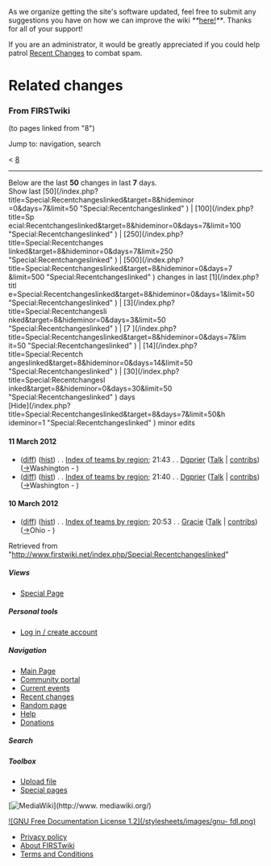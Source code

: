As we organize getting the site's software updated, feel free to submit any
suggestions you have on how we can improve the wiki
_**_[here!](/index.php/User:Hallry/Suggestions "User:Hallry/Suggestions"
)_**_. Thanks for all of your support!

If you are an administrator, it would be greatly appreciated if you could help
patrol [Recent Changes](/index.php/Special:Recentchanges
"Special:Recentchanges" ) to combat spam.

# Related changes

### From FIRSTwiki

(to pages linked from "8")

Jump to: navigation, search

&lt; [8](/index.php?title=8&redirect=no "8" )  

* * *

Below are the last **50** changes in last **7** days.  
Show last [50](/index.php?title=Special:Recentchangeslinked&target=8&hideminor
=0&days=7&limit=50 "Special:Recentchangeslinked" ) | [100](/index.php?title=Sp
ecial:Recentchangeslinked&target=8&hideminor=0&days=7&limit=100
"Special:Recentchangeslinked" ) | [250](/index.php?title=Special:Recentchanges
linked&target=8&hideminor=0&days=7&limit=250 "Special:Recentchangeslinked" ) |
[500](/index.php?title=Special:Recentchangeslinked&target=8&hideminor=0&days=7
&limit=500 "Special:Recentchangeslinked" ) changes in last [1](/index.php?titl
e=Special:Recentchangeslinked&target=8&hideminor=0&days=1&limit=50
"Special:Recentchangeslinked" ) | [3](/index.php?title=Special:Recentchangesli
nked&target=8&hideminor=0&days=3&limit=50 "Special:Recentchangeslinked" ) | [7
](/index.php?title=Special:Recentchangeslinked&target=8&hideminor=0&days=7&lim
it=50 "Special:Recentchangeslinked" ) | [14](/index.php?title=Special:Recentch
angeslinked&target=8&hideminor=0&days=14&limit=50
"Special:Recentchangeslinked" ) | [30](/index.php?title=Special:Recentchangesl
inked&target=8&hideminor=0&days=30&limit=50 "Special:Recentchangeslinked" )
days  
[Hide](/index.php?title=Special:Recentchangeslinked&target=8&days=7&limit=50&h
ideminor=1 "Special:Recentchangeslinked" ) minor edits

#### 11 March 2012

  * ([diff](/index.php?title=Index_of_teams_by_region&curid=945&diff=93599&oldid=93598 "Index of teams by region" )) ([hist](/index.php?title=Index_of_teams_by_region&curid=945&action=history "Index of teams by region" )) . . [Index of teams by region](/index.php/Index_of_teams_by_region "Index of teams by region" ); 21:43 . . [Dgprier](/index.php?title=User:Dgprier&action=edit "User:Dgprier" ) ([Talk](/index.php/User_talk:Dgprier "User talk:Dgprier" ) | [contribs](/index.php?title=Special:Contributions&target=Dgprier "Special:Contributions" )) ([→](/index.php/Index_of_teams_by_region#Washington "Index of teams by region" )Washington - )
  * ([diff](/index.php?title=Index_of_teams_by_region&curid=945&diff=93598&oldid=93481 "Index of teams by region" )) ([hist](/index.php?title=Index_of_teams_by_region&curid=945&action=history "Index of teams by region" )) . . [Index of teams by region](/index.php/Index_of_teams_by_region "Index of teams by region" ); 21:40 . . [Dgprier](/index.php?title=User:Dgprier&action=edit "User:Dgprier" ) ([Talk](/index.php/User_talk:Dgprier "User talk:Dgprier" ) | [contribs](/index.php?title=Special:Contributions&target=Dgprier "Special:Contributions" )) ([→](/index.php/Index_of_teams_by_region#Washington "Index of teams by region" )Washington - )

#### 10 March 2012

  * ([diff](/index.php?title=Index_of_teams_by_region&curid=945&diff=93481&oldid=90450 "Index of teams by region" )) ([hist](/index.php?title=Index_of_teams_by_region&curid=945&action=history "Index of teams by region" )) . . [Index of teams by region](/index.php/Index_of_teams_by_region "Index of teams by region" ); 20:53 . . [Gracie](/index.php/User:Gracie "User:Gracie" ) ([Talk](/index.php/User_talk:Gracie "User talk:Gracie" ) | [contribs](/index.php?title=Special:Contributions&target=Gracie "Special:Contributions" )) ([→](/index.php/Index_of_teams_by_region#Ohio "Index of teams by region" )Ohio - )

Retrieved from
"<http://www.firstwiki.net/index.php/Special:Recentchangeslinked>"

##### Views

  * [Special Page](/index.php/Special:Recentchangeslinked/8)

##### Personal tools

  * [Log in / create account](/index.php?title=Special:Userlogin&returnto=Special:Recentchangeslinked)

[](/index.php/Main_Page "Main Page" )

##### Navigation

  * [Main Page](/index.php/Main_Page)
  * [Community portal](/index.php/FIRSTwiki:Community_portal)
  * [Current events](/index.php/Current_events)
  * [Recent changes](/index.php/Special:Recentchanges)
  * [Random page](/index.php/Special:Random)
  * [Help](/index.php/FIRSTwiki:Help)
  * [Donations](/index.php/FIRSTwiki:Site_support)

##### Search



##### Toolbox

  * [Upload file](/index.php/Special:Upload)
  * [Special pages](/index.php/Special:Specialpages)

[![MediaWiki](/skins/common/images/poweredby_mediawiki_88x31.png)](http://www.
mediawiki.org/)

[![GNU Free Documentation License 1.2](/stylesheets/images/gnu-
fdl.png)](http://www.gnu.org/copyleft/fdl.html)

  * [Privacy policy](/index.php/FIRSTwiki:Privacy_policy "FIRSTwiki:Privacy policy" )
  * [About FIRSTwiki](/index.php/FIRSTwiki:About "FIRSTwiki:About" )
  * [Terms and Conditions](/index.php/FIRSTwiki:Terms_and_conditions "FIRSTwiki:Terms and conditions" )

